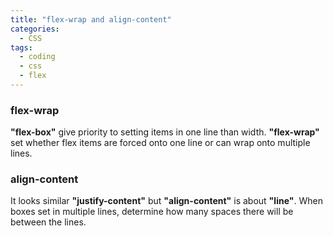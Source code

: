 ```yaml
---
title: "flex-wrap and align-content"
categories:
  - CSS
tags:
  - coding
  - css
  - flex
---
```


### flex-wrap

**"flex-box"** give priority to setting items in one line than width.
**"flex-wrap"** set whether flex items are forced onto one line or can wrap onto multiple lines.

### align-content

It looks similar **"justify-content"** but **"align-content"** is about **"line"**.
When boxes set in multiple lines, determine how many spaces there will be between the lines.
